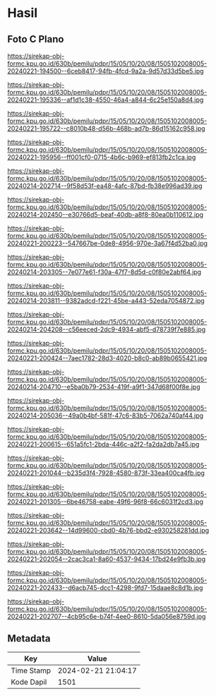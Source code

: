 # Hasil

## Foto C Plano

https://sirekap-obj-formc.kpu.go.id/630b/pemilu/pdpr/15/05/10/20/08/1505102008005-20240221-194500--6ceb8417-94fb-4fcd-9a2a-9d57d33d5be5.jpg

https://sirekap-obj-formc.kpu.go.id/630b/pemilu/pdpr/15/05/10/20/08/1505102008005-20240221-195336--af1d1c38-4550-46a4-a844-6c25e150a8d4.jpg

https://sirekap-obj-formc.kpu.go.id/630b/pemilu/pdpr/15/05/10/20/08/1505102008005-20240221-195722--c8010b48-d56b-468b-ad7b-86d15162c958.jpg

https://sirekap-obj-formc.kpu.go.id/630b/pemilu/pdpr/15/05/10/20/08/1505102008005-20240221-195956--ff001cf0-0715-4b6c-b969-ef813fb2c1ca.jpg

https://sirekap-obj-formc.kpu.go.id/630b/pemilu/pdpr/15/05/10/20/08/1505102008005-20240214-202714--9f58d53f-ea48-4afc-87bd-fb38e996ad39.jpg

https://sirekap-obj-formc.kpu.go.id/630b/pemilu/pdpr/15/05/10/20/08/1505102008005-20240214-202450--e30766d5-beaf-40db-a8f8-80ea0b110612.jpg

https://sirekap-obj-formc.kpu.go.id/630b/pemilu/pdpr/15/05/10/20/08/1505102008005-20240221-200223--547667be-0de8-4956-970e-3a67f4d52ba0.jpg

https://sirekap-obj-formc.kpu.go.id/630b/pemilu/pdpr/15/05/10/20/08/1505102008005-20240214-203305--7e077e61-f30a-47f7-8d5d-c0f80e2abf64.jpg

https://sirekap-obj-formc.kpu.go.id/630b/pemilu/pdpr/15/05/10/20/08/1505102008005-20240214-203811--9382adcd-f221-45be-a443-52eda7054872.jpg

https://sirekap-obj-formc.kpu.go.id/630b/pemilu/pdpr/15/05/10/20/08/1505102008005-20240214-204208--c56eeced-2dc9-4934-abf5-d78739f7e885.jpg

https://sirekap-obj-formc.kpu.go.id/630b/pemilu/pdpr/15/05/10/20/08/1505102008005-20240221-200424--7aec1782-28d3-4020-b8c0-ab89b0655421.jpg

https://sirekap-obj-formc.kpu.go.id/630b/pemilu/pdpr/15/05/10/20/08/1505102008005-20240214-204710--e5ba0b79-2534-419f-a9f1-347d68f00f8e.jpg

https://sirekap-obj-formc.kpu.go.id/630b/pemilu/pdpr/15/05/10/20/08/1505102008005-20240214-205036--49a0b4bf-581f-47c6-83b5-7062a740af44.jpg

https://sirekap-obj-formc.kpu.go.id/630b/pemilu/pdpr/15/05/10/20/08/1505102008005-20240221-200615--651a5fc1-2bda-446c-a2f2-fa2da2db7a45.jpg

https://sirekap-obj-formc.kpu.go.id/630b/pemilu/pdpr/15/05/10/20/08/1505102008005-20240221-201044--b235d3f4-7928-4580-873f-33ea400ca4fb.jpg

https://sirekap-obj-formc.kpu.go.id/630b/pemilu/pdpr/15/05/10/20/08/1505102008005-20240221-201305--6be46758-eabe-49f6-96f8-66c6031f2cd3.jpg

https://sirekap-obj-formc.kpu.go.id/630b/pemilu/pdpr/15/05/10/20/08/1505102008005-20240221-203642--14d99600-cbd0-4b76-bbd2-e930258281dd.jpg

https://sirekap-obj-formc.kpu.go.id/630b/pemilu/pdpr/15/05/10/20/08/1505102008005-20240221-202054--2cac3ca1-8a60-4537-9434-17bd24e9fb3b.jpg

https://sirekap-obj-formc.kpu.go.id/630b/pemilu/pdpr/15/05/10/20/08/1505102008005-20240221-202433--d6acb745-dcc1-4298-9fd7-15daae8c8d1b.jpg

https://sirekap-obj-formc.kpu.go.id/630b/pemilu/pdpr/15/05/10/20/08/1505102008005-20240221-202707--4cb95c6e-b74f-4ee0-8610-5da056e8759d.jpg


## Metadata

| Key        | Value               |
| ---------- | ------------------- |
| Time Stamp | 2024-02-21 21:04:17 |
| Kode Dapil | 1501                |



